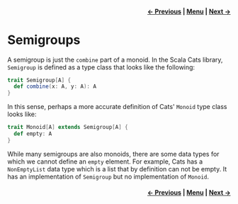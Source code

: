 <h4 align="right">
    <a href="lesson3_1_monoids.md">← Previous</a> |
    <a href="../../../../README.md">Menu</a> |
    <a href="lesson3_3_functors.md">Next →</a>
</h4>

<h1>Semigroups</h1>

A semigroup is just the `combine` part of a monoid. In the Scala Cats library, `Semigroup` is defined as a type class
that looks like the following:

```scala
trait Semigroup[A] {
  def combine(x: A, y: A): A
}
```

In this sense, perhaps a more accurate definition of Cats' `Monoid` type class looks like:

```scala
trait Monoid[A] extends Semigroup[A] {
  def empty: A
}
```

While many semigroups are also monoids, there are some data types for which we cannot define an `empty` element. For
example, Cats has a `NonEmptyList` data type which is a list that by definition can not be empty. It has an 
implementation of `Semigroup` but no implementation of `Monoid`.

<h4 align="right">
    <a href="lesson3_1_monoids.md">← Previous</a> |
    <a href="../../../../README.md">Menu</a> |
    <a href="lesson3_3_functors.md">Next →</a>
</h4>